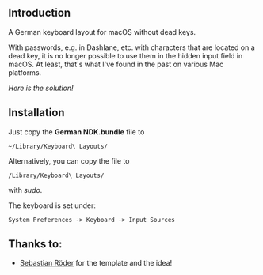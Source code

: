 ## Introduction
A German keyboard layout for macOS without dead keys.

With passwords, e.g. in Dashlane, etc. with characters that are located on a dead key, it is no longer possible to use them in the hidden input field in macOS. At least, that's what I've found in the past on various Mac platforms.

*Here is the solution!*



## Installation

Just copy the **German NDK.bundle** file to 

    ~/Library/Keyboard\ Layouts/

Alternatively, you can copy the file to 

    /Library/Keyboard\ Layouts/

with *sudo*.


The keyboard is set under:

    System Preferences -> Keyboard -> Input Sources


## Thanks to:
* [Sebastian Röder](https://github.com/sebroeder) for the template and the idea!
